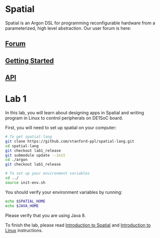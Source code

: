 # Spatial
Spatial is an Argon DSL for programming reconfigurable hardware from a parameterized, high level abstraction.  Our user forum is here: 

## [Forum](https://groups.google.com/forum/#!forum/spatial-lang-users)

## [Getting Started](http://spatial-lang.readthedocs.io/en/latest/tutorial/starting.html)

## [API](http://spatial-lang.readthedocs.io/en/latest/)

# Lab 1
In this lab, you will learn about designing apps in Spatial and writing program in Linux to control peripherals on DE1SoC board.

First, you will need to set up spatial on your computer:

```bash
# To get spatial-lang
git clone https://github.com/stanford-ppl/spatial-lang.git 
cd spatial-lang
git checkout lab1_release
git submodule update --init 
cd ./argon
git checkout lab1_release

# To set up your environment variables
cd ../
source init-env.sh
```

You should verify your environment variables by running:
```bash
echo $SPATIAL_HOME
echo $JAVA_HOME
```
Please verify that you are using Java 8.

To finish the lab, please read [Introduction to Spatial](https://github.com/stanford-ppl/spatial-lang/tree/lab1_release/Intro2Spatial) and [Introduction to Linux](https://github.com/stanford-ppl/spatial-lang/tree/lab1_release/Intro2Linux) instructions.
